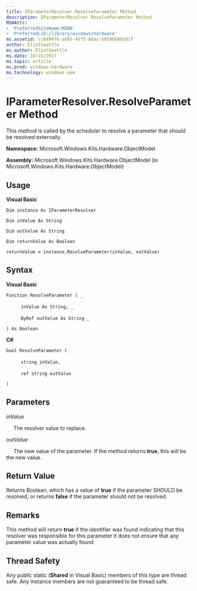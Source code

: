 ```yaml
---
title: IParameterResolver.ResolveParameter Method
description: IParameterResolver.ResolveParameter Method
MSHAttr:
- 'PreferredSiteName:MSDN'
- 'PreferredLib:/library/windows/hardware'
ms.assetid: cc649476-a693-45f5-8dac-b919bb6b581f
author: EliotSeattle
ms.author: EliotSeattle
ms.date: 10/15/2017
ms.topic: article
ms.prod: windows-hardware
ms.technology: windows-oem
---
```


# IParameterResolver.ResolveParameter Method


This method is called by the scheduler to resolve a parameter that should be resolved externally.

**Namespace:** Microsoft.Windows.Kits.Hardware.ObjectModel

**Assembly:** Microsoft.Windows.Kits.Hardware.ObjectModel (in Microsoft.Windows.Kits.Hardware.ObjectModel)

## <span id="Usage"></span><span id="usage"></span><span id="USAGE"></span>Usage


**Visual Basic**

`Dim instance As IParameterResolver`

`Dim inValue As String`

`Dim outValue As String`

`Dim returnValue As Boolean`

`returnValue = instance.ResolveParameter(inValue, outValue)`

## <span id="Syntax"></span><span id="syntax"></span><span id="SYNTAX"></span>Syntax


**Visual Basic**

`Function ResolveParameter ( _`

          `inValue As String, _`

          `ByRef outValue As String _`

`) As Boolean`

**C#**

`bool ResolveParameter (`

          `string inValue,`

          `ref string outValue`

`)`

## <span id="Parameters"></span><span id="parameters"></span><span id="PARAMETERS"></span>Parameters


*inValue*

     The resolver value to replace.

*outValue*

     The new value of the parameter. If the method returns **true**, this will be the new value.

## <span id="Return_Value"></span><span id="return_value"></span><span id="RETURN_VALUE"></span>Return Value


Returns Boolean, which has a value of **true** if the parameter SHOULD be resolved, or returns **false** if the parameter should not be resolved.

## <span id="Remarks"></span><span id="remarks"></span><span id="REMARKS"></span>Remarks


This method will return **true** if the identifier was found indicating that this resolver was responsible for this parameter it does not ensure that any parameter value was actually found.

## <span id="Thread_Safety"></span><span id="thread_safety"></span><span id="THREAD_SAFETY"></span>Thread Safety


Any public static (**Shared** in Visual Basic) members of this type are thread safe. Any instance members are not guaranteed to be thread safe.

 

 







